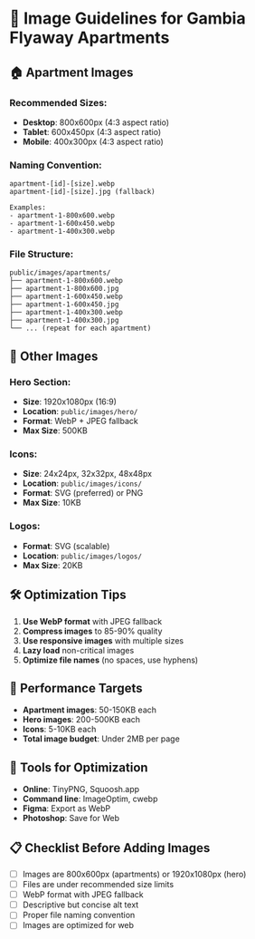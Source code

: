 # 📸 Image Guidelines for Gambia Flyaway Apartments

## 🏠 Apartment Images

### **Recommended Sizes:**
- **Desktop**: 800x600px (4:3 aspect ratio)
- **Tablet**: 600x450px (4:3 aspect ratio)  
- **Mobile**: 400x300px (4:3 aspect ratio)

### **Naming Convention:**
```
apartment-[id]-[size].webp
apartment-[id]-[size].jpg (fallback)

Examples:
- apartment-1-800x600.webp
- apartment-1-600x450.webp
- apartment-1-400x300.webp
```

### **File Structure:**
```
public/images/apartments/
├── apartment-1-800x600.webp
├── apartment-1-800x600.jpg
├── apartment-1-600x450.webp
├── apartment-1-600x450.jpg
├── apartment-1-400x300.webp
├── apartment-1-400x300.jpg
└── ... (repeat for each apartment)
```

## 🎨 Other Images

### **Hero Section:**
- **Size**: 1920x1080px (16:9)
- **Location**: `public/images/hero/`
- **Format**: WebP + JPEG fallback
- **Max Size**: 500KB

### **Icons:**
- **Size**: 24x24px, 32x32px, 48x48px
- **Location**: `public/images/icons/`
- **Format**: SVG (preferred) or PNG
- **Max Size**: 10KB

### **Logos:**
- **Format**: SVG (scalable)
- **Location**: `public/images/logos/`
- **Max Size**: 20KB

## 🛠️ Optimization Tips

1. **Use WebP format** with JPEG fallback
2. **Compress images** to 85-90% quality
3. **Use responsive images** with multiple sizes
4. **Lazy load** non-critical images
5. **Optimize file names** (no spaces, use hyphens)

## 📱 Performance Targets

- **Apartment images**: 50-150KB each
- **Hero images**: 200-500KB each
- **Icons**: 5-10KB each
- **Total image budget**: Under 2MB per page

## 🔧 Tools for Optimization

- **Online**: TinyPNG, Squoosh.app
- **Command line**: ImageOptim, cwebp
- **Figma**: Export as WebP
- **Photoshop**: Save for Web

## 📋 Checklist Before Adding Images

- [ ] Images are 800x600px (apartments) or 1920x1080px (hero)
- [ ] Files are under recommended size limits
- [ ] WebP format with JPEG fallback
- [ ] Descriptive but concise alt text
- [ ] Proper file naming convention
- [ ] Images are optimized for web
